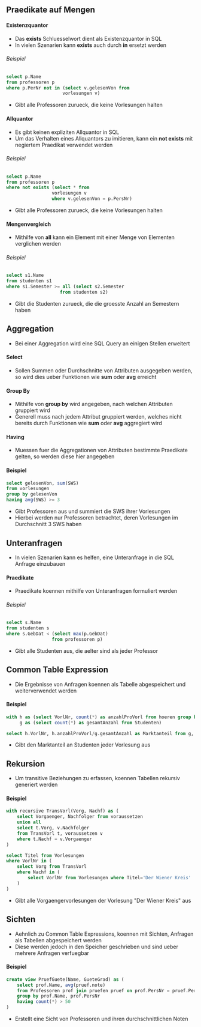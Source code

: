 ## Praedikate auf Mengen
#### Existenzquantor
- Das **exists** Schluesselwort dient als Existenzquantor in SQL
- In vielen Szenarien kann **exists** auch durch **in** ersetzt werden
###### Beispiel
```sql
select p.Name
from professoren p
where p.PerNr not in (select v.gelesenVon from 
					 vorlesungen v)
```
- Gibt alle Professoren zurueck, die keine Vorlesungen halten
#### Allquantor
- Es gibt keinen expliziten Allquantor in SQL
- Um das Verhalten eines Allquantors zu imitieren, kann ein **not exists** mit negiertem Praedikat verwendet werden
###### Beispiel
```sql
select p.Name
from professoren p
where not exists (select * from 
				 vorlesungen v
				 where v.gelesenVon = p.PersNr)
```
- Gibt alle Professoren zurueck, die keine Vorlesungen halten
#### Mengenvergleich
- Mithilfe von **all** kann ein Element mit einer Menge von Elementen verglichen werden
###### Beispiel
```sql
select s1.Name
from studenten s1
where s1.Semester >= all (select s2.Semester
					from studenten s2)
```
- Gibt die Studenten zurueck, die die groesste Anzahl an Semestern haben
## Aggregation
- Bei einer Aggregation wird eine SQL Query an einigen Stellen erweitert
#### Select
- Sollen Summen oder Durchschnitte von Attributen ausgegeben werden, so wird dies ueber Funktionen wie **sum** oder **avg** erreicht
#### Group By
- Mithilfe von **group by** wird angegeben, nach welchen Attributen gruppiert wird
- Generell muss nach jedem Attribut gruppiert werden, welches nicht bereits durch Funktionen wie **sum** oder **avg** aggregiert wird
#### Having
- Muessen fuer die Aggregationen von Attributen bestimmte Praedikate gelten, so werden diese hier angegeben
#### Beispiel
```sql
select gelesenVon, sum(SWS)
from vorlesungen
group by gelesenVon
having avg(SWS) >= 3
```
- Gibt Professoren aus und summiert die SWS ihrer Vorlesungen
- Hierbei werden nur Professoren betrachtet, deren Vorlesungen im Durchschnitt 3 SWS haben
## Unteranfragen
- In vielen Szenarien kann es helfen, eine Unteranfrage in die SQL Anfrage einzubauen
#### Praedikate
- Praedikate koennen mithilfe von Unteranfragen formuliert werden
###### Beispiel
```sql
select s.Name
from studenten s
where s.GebDat < (select max(p.GebDat)
				 from professoren p)
```
- Gibt alle Studenten aus, die aelter sind als jeder Professor
## Common Table Expression
- Die Ergebnisse von Anfragen koennen als Tabelle abgespeichert und weiterverwendet werden
#### Beispiel
```sql
with h as (select VorlNr, count(*) as anzahlProVorl from hoeren group by VorlNr),
	 g as (select count(*) as gesamtAnzahl from Studenten)

select h.VorlNr, h.anzahlProVorl/g.gesamtAnzahl as Marktanteil from g, h
```
- Gibt den Marktanteil an Studenten jeder Vorlesung aus
## Rekursion
- Um transitive Beziehungen zu erfassen, koennen Tabellen rekursiv generiert werden
#### Beispiel
```sql
with recursive TransVorl(Vorg, Nachf) as (
	select Vorgaenger, Nachfolger from voraussetzen
	union all
	select t.Vorg, v.Nachfolger
	from TransVorl t, voraussetzen v
	where t.Nachf = v.Vorgaenger
)

select Titel from Vorlesungen
where VorlNr in (
	select Vorg from TransVorl
	where Nachf in (
		select VorlNr from Vorlesungen where Titel='Der Wiener Kreis'
	)
)
```
- Gibt alle Vorgaengervorlesungen der Vorlesung "Der Wiener Kreis" aus
## Sichten
- Aehnlich zu Common Table Expressions, koennen mit Sichten, Anfragen als Tabellen abgespeichert werden
- Diese werden jedoch in den Speicher geschrieben und sind ueber mehrere Anfragen verfuegbar
#### Beispiel
```sql
create view PruefGuete(Name, GueteGrad) as (
	select prof.Name, avg(pruef.note)
	from Professoren prof join pruefen pruef on prof.PersNr = pruef.PersNr
	group by prof.Name, prof.PersNr
	having count(*) > 50
)
```
- Erstellt eine Sicht von Professoren und ihren durchschnittlichen Noten